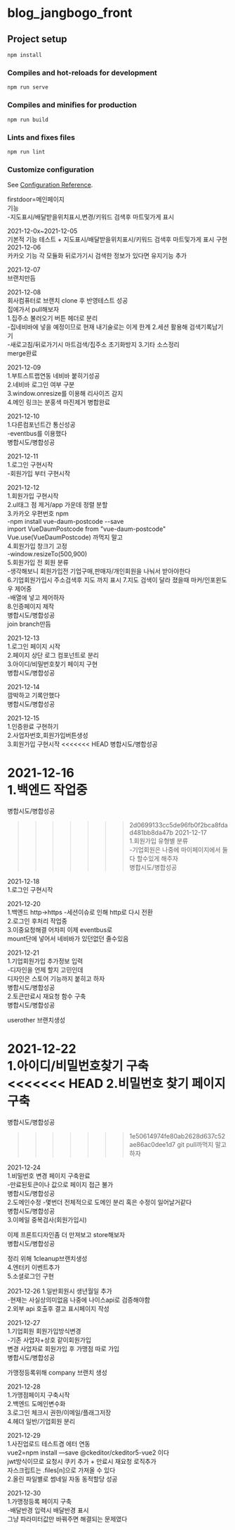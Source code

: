 # blog_jangbogo_front

## Project setup
```
npm install
```

### Compiles and hot-reloads for development
```
npm run serve
```

### Compiles and minifies for production
```
npm run build
```

### Lints and fixes files
```
npm run lint
```

### Customize configuration
See [Configuration Reference](https://cli.vuejs.org/config/).

firstdoor=메인페이지    
기능  
-지도표시/배달받을위치표시,변경/키워드 검색후 마트및가게 표시  

2021-12-0x~2021-12-05  
기본적 기능 테스트 + 지도표시/배달받을위치표시/키워드 검색후 마트및가게 표시 구현   
2021-12-06  
카카오 기능 각 모듈화 뒤로가기시 검색한 정보가 있다면 유지기능 추가  

2021-12-07  
브랜치만듬  

2021-12-08  
회사컴퓨터로 브랜치 clone 후 반영테스트 성공  
집에가서 pull해보자  
1.집주소 불러오기 버튼 헤더로 분리  
-집네비바에 넣을 예정이므로 현재 내기술로는 이게 한계
2.세션 활용해 검색기록남기기  
-새로고침/뒤로가기시 마트검색/집주소 초기화방지
3.기타 소스정리  
merge완료  

2021-12-09  
1.부트스트랩연동 네비바 붙히기성공  
2.네비바 로그인 여부 구분  
3.window.onresize를 이용해 리사이즈 감지  
4.메인 링크는 분홍색  마진제거
병합완료  


2021-12-10  
1.다른컴포넌트간 통신성공  
-eventbus를 이용했다  
병합시도/병합성공  


2021-12-11  
1.로그인 구현시작  
-회원가입 부터 구현시작  

2021-12-12  
1.회원가입 구현시작  
2.ul태그 점 제거/app 가운데 정렬 분할  
3.카카오 우편번호 npm  
-npm install vue-daum-postcode --save  
import VueDaumPostcode from "vue-daum-postcode"    
Vue.use(VueDaumPostcode) 까먹지 말고  
4.회원가입 창크기 고정  
-window.resizeTo(500,900)  
5.회원가입 전 회원 분류  
-생각해보니 회원가입전 기업구매,판매자/개인회원을 나눠서 받아야한다  
6.기업회원가입시 주소검색후 지도 까지 표시 
7.지도 검색이 달라 졌을때 마커/인포윈도우 제어중  
-배열에 넣고 제어하자   
8.인증페이지 제작  
병합시도/병합성공  
join branch만듬  

2021-12-13  
1.로그인 페이지 시작  
2.페이지 상단 로그 컴포넌트로 분리  
3.아이디/비밀번호찾기 페이지 구현  
병합시도/병합성공

2021-12-14  
깜박하고 기록안했다  
병합시도/병합성공

2021-12-15  
1.인증완료 구현하기  
2.사업자번호,회원가입버튼생성  
3.회원가입 구현시작
<<<<<<< HEAD
병합시도/병합성공  

2021-12-16  
1.백엔드 작업중  
=======
병합시도/병합성공    
>>>>>>> 2d0699133cc5de96fb0f2bca8fdad481bb8da47b
2021-12-17  
1.회원가입 유형별 분류  
-기업회원은 나중에 마이페이지에서 
둘다 할수있게 해주자  
병합시도/병합성공  

2021-12-18  
1.로그인 구현시작  

2021-12-20  
1.백엔드 http->https
-세션이슈로 인해 http로 다시 전환  
2.로그인 후처리 작업중  
3.이중요청해결 어차피 이제 eventbus로  
mount단에 넣어서 네비바가 있던없던 줄수있음  

2021-12-21  
1.기업회원가입 추가정보 입력  
-디자인을 언제 할지 고민인데  
디자인은 스토어 기능까지 붙히고 하자  
병합시도/병합성공  
2.토큰만료시 재요청 함수 구축  
병합시도/병합성공  

userother 브랜치생성  

2021-12-22  
1.아이디/비밀번호찾기 구축  
<<<<<<< HEAD
2.비밀번호 찾기 페이지 구축  
=======
병합시도/병합성공  
>>>>>>> 1e50614974fe80ab2628d637c52ae86ac0dee1d7
git pull까먹지 말고하자  

2021-12-24  
1.비밀번호 변경 페이지 구축완료  
-만료된토큰이나 값으로 페이지 접근 불가  
병합시도/병합성공  
2.도메인수정
-몇번더 전체적으로 도메인 분리 혹은 수정이 일어날거같다  
병합시도/병합성공  
3.이메일 중복검사(회원가입시)

이제 프론트디자인좀 더 만져보고 store해보자  
병합시도/병합성공  

정리 위해 1cleanup브랜치생성  
4.엔터키 이벤트추가  
5.소셜로그인 구현  

2021-12-26
1.일반회원시 생년월일 추가  
-현재는 사실상의미없음 
나중에 나이스api로 검증해야함  
2.외부 api 호출후 결고 표시페이지 작성  

2021-12-27  
1.기업회원 회원가입방식변경  
-기존 사업자+상호 같이회원가입  
변경 사업자로 회원가입 후 가맹점 따로 가입  
병합시도/병합성공  

가맹정등록위해 company 브랜치 생성  

2021-12-28  
1.가맹점페이지 구축시작  
2.백엔드 도메인변수화  
3.로그인 체크시 권한/이메일/플래그저장  
4.헤더 일반/기업회원 분리  

2021-12-29  
1.사진업로드 테스트겸 에터 연동  
vue2=npm install —save @ckeditor/ckeditor5-vue2 이다  
jwt방식이므로 요청시 쿠키 추가 + 만료시 재요청 로직추가  
자스크립트는 .files[n]으로 가져올 수 있다  
2.올린 파일별로 썸네일 자동 동적할당 성공  

2021-12-30  
1.가맹정등록 페이지 구축  
-배달반경 입력시 배달반경 표시  
그냥 파라미터값만 바꿔주면 해결되는 문제였다  
